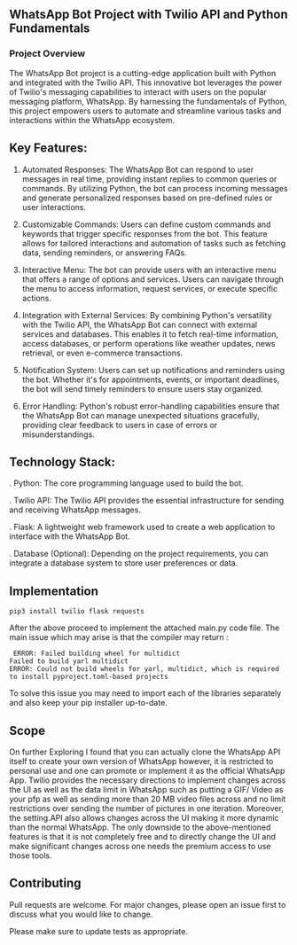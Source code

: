 ## WhatsApp Bot Project with Twilio API and Python Fundamentals
### Project Overview

The WhatsApp Bot project is a cutting-edge application built with Python and integrated with the Twilio API. This innovative bot leverages the power of Twilio's messaging capabilities to interact with users on the popular messaging platform, WhatsApp. By harnessing the fundamentals of Python, this project empowers users to automate and streamline various tasks and interactions within the WhatsApp ecosystem.

## Key Features:

1. Automated Responses:  The WhatsApp Bot can respond to user messages in real time, providing instant replies to common queries or commands. By utilizing Python, the bot can process incoming messages and generate personalized responses based on pre-defined rules or user interactions.

2. Customizable Commands: Users can define custom commands and keywords that trigger specific responses from the bot. This feature allows for tailored interactions and automation of tasks such as fetching data, sending reminders, or answering FAQs.

3. Interactive Menu: The bot can provide users with an interactive menu that offers a range of options and services. Users can navigate through the menu to access information, request services, or execute specific actions.

4. Integration with External Services: By combining Python's versatility with the Twilio API, the WhatsApp Bot can connect with external services and databases. This enables it to fetch real-time information, access databases, or perform operations like weather updates, news retrieval, or even e-commerce transactions.

5. Notification System: Users can set up notifications and reminders using the bot. Whether it's for appointments, events, or important deadlines, the bot will send timely reminders to ensure users stay organized.

6. Error Handling: Python's robust error-handling capabilities ensure that the WhatsApp Bot can manage unexpected situations gracefully, providing clear feedback to users in case of errors or misunderstandings. 



## Technology Stack:
. Python: The core programming language used to build the bot.

. Twilio API: The Twilio API provides the essential infrastructure for sending and receiving WhatsApp messages.

. Flask: A lightweight web framework used to create a web application to interface with the WhatsApp Bot.

. Database (Optional): Depending on the project requirements, you can integrate a database system to store user preferences or 
   data.

## Implementation 
    
    pip3 install twilio flask requests
   
After the above proceed to implement the attached main.py code file. The main issue which may arise is that the compiler may return :

    
     ERROR: Failed building wheel for multidict
    Failed to build yarl multidict
    ERROR: Could not build wheels for yarl, multidict, which is required to install pyproject.toml-based projects
    
To solve this issue you may need to import each of the libraries separately and also keep your pip installer up-to-date. 
## Scope 

On further Exploring I found that you can actually clone the WhatsApp API itself to create your own version of WhatsApp however, it is restricted to personal use and one can promote or implement it as the official WhatsApp App. Twilio provides the necessary directions to implement changes across the UI as well as the data limit in WhatsApp such as putting a GIF/ Video as your pfp as well as sending more than 20 MB video files across and no limit restrictions over sending the number of pictures in one iteration. Moreover, the setting.API also allows changes across the UI making it more dynamic than the normal WhatsApp. The only downside to the above-mentioned features is that it is not completely free and to directly change the UI and make significant changes across one needs the premium access to use those tools.   

## Contributing

Pull requests are welcome. For major changes, please open an issue first
to discuss what you would like to change.

Please make sure to update tests as appropriate.
